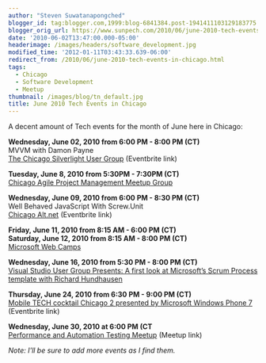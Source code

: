 ```yaml
---
author: "Steven Suwatanapongched"
blogger_id: tag:blogger.com,1999:blog-6841384.post-1941411103129183775
blogger_orig_url: https://www.sunpech.com/2010/06/june-2010-tech-events-in-chicago.html
date: '2010-06-02T13:47:00.000-05:00'
headerimage: /images/headers/software_development.jpg
modified_time: '2012-01-11T03:43:33.639-06:00'
redirect_from: /2010/06/june-2010-tech-events-in-chicago.html
tags:
  - Chicago
  - Software Development
  - Meetup
thumbnail: /images/blog/tn_default.jpg
title: June 2010 Tech Events in Chicago
---
```



A decent amount of Tech events for the month of June here in Chicago:

**Wednesday, June 02, 2010 from 6:00 PM - 8:00 PM (CT)**\
MVVM with Damon Payne\
[The Chicago Silverlight User Group](https://chicagosilverlight.eventbrite.com/) (Eventbrite link)

**Tuesday, June 8, 2010 from 5:30PM - 7:30PM (CT)**\
[Chicago Agile Project Management Meetup Group](https://www.meetup.com/Chicago-APM)

**Wednesday, June 09, 2010 from 6:00 PM - 8:30 PM (CT)**\
Well Behaved JavaScript With Screw.Unit\
[Chicago Alt.net](https://altnetchicago-groupsite.eventbrite.com/) (Eventbrite link)

**Friday, June 11, 2010 from 8:15 AM - 6:00 PM (CT)**\
**Saturday, June 12, 2010 from 8:15 AM - 8:00 PM (CT)**\
[Microsoft Web Camps](https://www.msregistration.com/content/eventselection.asp?eventid=22557&amp;CcpSubsiteID=181&amp;vdid=432)

**Wednesday, June 16, 2010 from 5:30 PM - 8:00 PM (CT)**\
[Visual Studio User Group Presents: A first look at Microsoft’s Scrum Process template with Richard Hundhausen](https://msevents.microsoft.com/CUI/EventDetail.aspx?EventID=1032454984&amp;Culture=en-US)

**Thursday, June 24, 2010 from 6:30 PM - 9:00 PM (CT)**\
[Mobile TECH cocktail Chicago 2 presented by Microsoft Windows Phone 7](https://mobiletechcocktailchicago2.eventbrite.com/) (Eventbrite link)

**Wednesday, June 30, 2010 at 6:00 PM (CT**\
[Performance and Automation Testing Meetup](https://www.meetup.com/QAtools/) (Meetup link)

*Note: I'll be sure to add more events as I find them.*